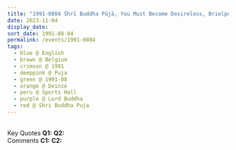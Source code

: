 ```yaml
---
title: "1991-0804 Śhrī Buddha Pūjā, You Must Become Desireless, Brielpoort Sports Hall, Deinze, Belgium"
date: 2023-11-04
display_date: 
sort_date: 1991-08-04
permalink: /events/1991-0804
tags:
  - blue @ English
  - brown @ Belgium
  - crimson @ 1991
  - deeppink @ Puja
  - green @ 1991-08
  - orange @ Deinze
  - peru @ Sports Hall
  - purple @ Lord Buddha
  - red @ Shri Buddha Puja
---
```


<br>

<wave-list>
  <list-title color="DarkSeaGreen" width="55">Key Quotes</list-title>
  <list-item color="BlanchedAlmond" width="280"><b>Q1:</b> <i></i></list-item>
  <list-item color="Lavender" width="280"><b>Q2:</b> <i></i></list-item>
</wave-list>

<br>

<wave-list>
  <list-title color="DarkSeaGreen" width="55">Comments</list-title>
  <list-item color="BlanchedAlmond" width="280"><b>C1:</b> <i></i></list-item>
  <list-item color="Lavender" width="280"><b>C2:</b> <i></i></list-item>
</wave-list>